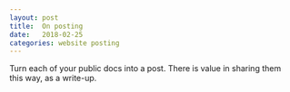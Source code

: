 ```yaml
---
layout: post
title:	On posting 
date:   2018-02-25
categories: website posting
---
```


Turn each of your public docs into a post.
There is value in sharing them this way, as a write-up.
